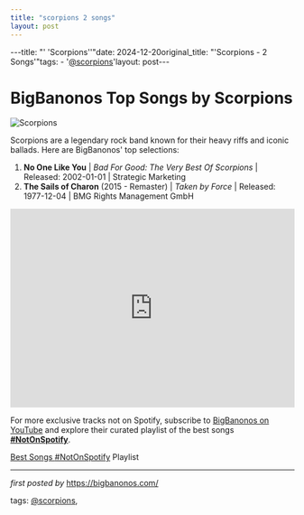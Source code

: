 ```yaml
---
title: "scorpions 2 songs"
layout: post
---
```

---title: "' 'Scorpions''"date: 2024-12-20original_title: "'Scorpions - 2 Songs'"tags:  - '[@scorpions](/tags/scorpions/)'layout: post---<h1>BigBanonos Top Songs by Scorpions</h1><img src="https://www.udiscovermusic.com/wp-content/uploads/2020/08/Scorpions-GettyImages-74294463-1000x600.jpg" alt="Scorpions"> <p>Scorpions are a legendary rock band known for their heavy riffs and iconic ballads. Here are BigBanonos' top selections:</p> <ol> <li><strong>No One Like You</strong> | <em>Bad For Good: The Very Best Of Scorpions</em> | Released: 2002-01-01 | Strategic Marketing</li> <li><strong>The Sails of Charon</strong> (2015 - Remaster) | <em>Taken by Force</em> | Released: 1977-12-04 | BMG Rights Management GmbH</li></ol> <div> <iframe src="https://open.spotify.com/embed/playlist/4FNq8FQjbvLPc9c0P89j7L?utm_source=generator" width="100%" height="352" frameborder="0" allow="autoplay; clipboard-write; encrypted-media; fullscreen; picture-in-picture" loading="lazy"></iframe></div><!--Subscribe and Playlist Links--><div>    <p>For more exclusive tracks not on Spotify, subscribe to <a href="https://www.youtube.com/[@BigBanonos](/tags/BigBanonos/)" target="_blank">BigBanonos on YouTube</a> and explore their curated playlist of the best songs <strong>[#NotOnSpotify](/tags/NotOnSpotify/)</strong>.</p>    <p><a href="https://www.youtube.com/playlist?list=PLtuNtuTatqI0kFahUCbtbfenC_ET5O_tr" target="_blank">Best Songs [#NotOnSpotify](/tags/NotOnSpotify/) Playlist<br /></a></p></div><hr /><p><em>first posted by</em> <a href="https://bigbanonos.com/" rel="noopener" target="_new">https://bigbanonos.com/</a></p><p>tags: [@scorpions](/tags/scorpions/),</p>
